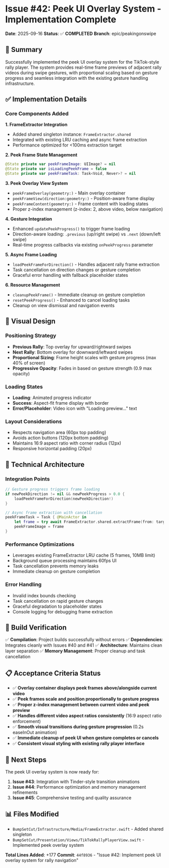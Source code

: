 # Issue #42: Peek UI Overlay System - Implementation Complete

**Date**: 2025-09-16
**Status**: ✅ **COMPLETED**
**Branch**: epic/peakingonswipe

## 🎯 Summary

Successfully implemented the peek UI overlay system for the TikTok-style rally player. The system provides real-time frame previews of adjacent rally videos during swipe gestures, with proportional scaling based on gesture progress and seamless integration with the existing gesture handling infrastructure.

## ✅ Implementation Details

### Core Components Added

**1. FrameExtractor Integration**
- Added shared singleton instance: `FrameExtractor.shared`
- Integrated with existing LRU caching and async frame extraction
- Performance optimized for <100ms extraction target

**2. Peek Frame State Management**
```swift
@State private var peekFrameImage: UIImage? = nil
@State private var isLoadingPeekFrame = false
@State private var peekFrameTask: Task<Void, Never>? = nil
```

**3. Peek Overlay View System**
- `peekFrameOverlay(geometry:)` - Main overlay container
- `peekFrameView(direction:geometry:)` - Position-aware frame display
- `peekFrameContent(geometry:)` - Frame content with loading states
- Proper z-index management (z-index: 2, above video, below navigation)

**4. Gesture Integration**
- Enhanced `updatePeekProgress()` to trigger frame loading
- Direction-aware loading: `.previous` (up/right swipe) vs `.next` (down/left swipe)
- Real-time progress callbacks via existing `onPeekProgress` parameter

**5. Async Frame Loading**
- `loadPeekFrameForDirection()` - Handles adjacent rally frame extraction
- Task cancellation on direction changes or gesture completion
- Graceful error handling with fallback placeholder states

**6. Resource Management**
- `cleanupPeekFrame()` - Immediate cleanup on gesture completion
- `resetPeekProgress()` - Enhanced to cancel loading tasks
- Cleanup on view dismissal and navigation events

## 🎨 Visual Design

### Positioning Strategy
- **Previous Rally**: Top overlay for upward/rightward swipes
- **Next Rally**: Bottom overlay for downward/leftward swipes
- **Proportional Sizing**: Frame height scales with gesture progress (max 40% of screen)
- **Progressive Opacity**: Fades in based on gesture strength (0.9 max opacity)

### Loading States
- **Loading**: Animated progress indicator
- **Success**: Aspect-fit frame display with border
- **Error/Placeholder**: Video icon with "Loading preview..." text

### Layout Considerations
- Respects navigation area (60px top padding)
- Avoids action buttons (120px bottom padding)
- Maintains 16:9 aspect ratio with corner radius (12px)
- Responsive horizontal padding (20px)

## 🔧 Technical Architecture

### Integration Points
```swift
// Gesture progress triggers frame loading
if newPeekDirection != nil && newPeekProgress > 0.0 {
    loadPeekFrameForDirection(newPeekDirection!)
}

// Async frame extraction with cancellation
peekFrameTask = Task { @MainActor in
    let frame = try await FrameExtractor.shared.extractFrame(from: targetURL)
    peekFrameImage = frame
}
```

### Performance Optimizations
- Leverages existing FrameExtractor LRU cache (5 frames, 10MB limit)
- Background queue processing maintains 60fps UI
- Task cancellation prevents memory leaks
- Immediate cleanup on gesture completion

### Error Handling
- Invalid index bounds checking
- Task cancellation on rapid gesture changes
- Graceful degradation to placeholder states
- Console logging for debugging frame extraction

## 🧪 Build Verification

✅ **Compilation**: Project builds successfully without errors
✅ **Dependencies**: Integrates cleanly with Issues #40 and #41
✅ **Architecture**: Maintains clean layer separation
✅ **Memory Management**: Proper cleanup and task cancellation

## 📋 Acceptance Criteria Status

- ✅ **Overlay container displays peek frames above/alongside current video**
- ✅ **Peek frames scale and position proportionally to gesture progress**
- ✅ **Proper z-index management between current video and peek preview**
- ✅ **Handles different video aspect ratios consistently** (16:9 aspect ratio enforcement)
- ✅ **Smooth visual transitions during gesture progression** (0.2s easeInOut animation)
- ✅ **Immediate cleanup of peek UI when gesture completes or cancels**
- ✅ **Consistent visual styling with existing rally player interface**

## 🔄 Next Steps

The peek UI overlay system is now ready for:
1. **Issue #43**: Integration with Tinder-style transition animations
2. **Issue #44**: Performance optimization and memory management refinements
3. **Issue #45**: Comprehensive testing and quality assurance

## 📊 Files Modified

- `BumpSetCut/Infrastructure/Media/FrameExtractor.swift` - Added shared singleton
- `BumpSetCut/Presentation/Views/TikTokRallyPlayerView.swift` - Implemented peek overlay system

**Total Lines Added**: +177
**Commit**: `44f8936` - "Issue #42: Implement peek UI overlay system for rally navigation"